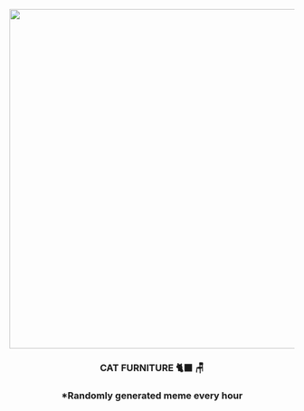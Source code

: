 <p align="center">
        <img src="https://i.redd.it/dmr507s7fkb91.jpg" width="600" height="600">
        </p>
        <h3 align="center">CAT FURNITURE 🐈‍⬛ 🪑</h3>
        <h3 align="center">*Randomly generated meme every hour</h3>
    